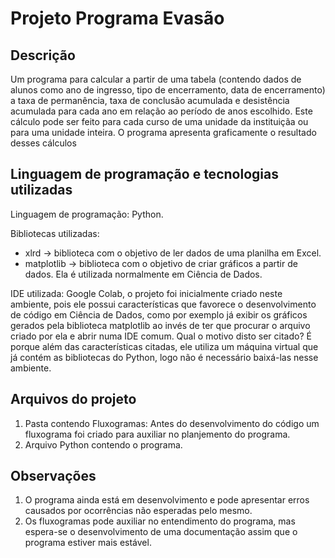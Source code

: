# Projeto Programa Evasão

## Descrição

Um programa para calcular a partir de uma tabela (contendo dados de alunos como ano de ingresso, tipo de encerramento, data de encerramento) a taxa de permanência, taxa de conclusão acumulada e desistência acumulada para cada ano em relação ao período de anos escolhido.
Este cálculo pode ser feito para cada curso de uma unidade da instituiçãa ou para uma unidade inteira.
O programa apresenta graficamente o resultado desses cálculos


## Linguagem de programação e tecnologias utilizadas

Linguagem de programação: Python.

Bibliotecas utilizadas:
* xlrd -> biblioteca com o objetivo de ler dados de uma planilha em Excel.
* matplotlib -> biblioteca com o objetivo de criar gráficos a partir de dados. Ela é utilizada normalmente em Ciência de Dados.

IDE utilizada:
Google Colab, o projeto foi inicialmente criado neste ambiente, pois ele possui características que favorece o desenvolvimento de código em Ciência de Dados, como por exemplo já exibir os gráficos gerados pela biblioteca matplotlib ao invés de ter que procurar o arquivo criado por ela e abrir numa IDE comum. Qual o motivo disto ser citado? É porque além das características citadas, ele utiliza um máquina virtual que já contém as bibliotecas do Python, logo não é necessário baixá-las nesse ambiente.

## Arquivos do projeto
1.  Pasta contendo Fluxogramas: Antes do desenvolvimento do código  um fluxograma foi criado para auxiliar no planjemento do programa.
2.  Arquivo Python contendo o programa.

## Observações
1. O programa ainda está em desenvolvimento e pode apresentar erros causados por ocorrências não esperadas pelo mesmo.
2. Os fluxogramas pode auxiliar no entendimento do programa, mas espera-se o desenvolvimento de uma documentação assim que o programa estiver mais estável.
